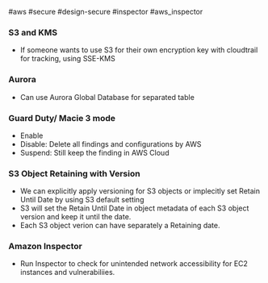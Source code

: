 #aws #secure #design-secure #inspector #aws_inspector

### S3 and KMS
- If someone wants to use S3 for their own encryption key with cloudtrail for tracking, using SSE-KMS

### Aurora
- Can use Aurora Global Database for separated table

### Guard Duty/ Macie 3 mode
- Enable
- Disable: Delete all findings and configurations by AWS
- Suspend: Still keep the finding in AWS Cloud

### S3 Object Retaining with Version
- We can explicitly apply versioning for S3 objects or implecitly set Retain Until Date by using S3 default setting
- S3 will set the Retain Until Date in object metadata of each S3 object version and keep it until the date.
- Each S3 object verion can have separately a Retaining date.

### Amazon Inspector
- Run Inspector to check for unintended network accessibility for EC2 instances and vulnerabiliies. 